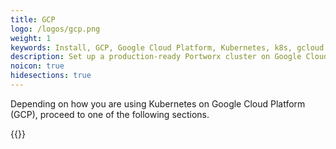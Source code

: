 ```yaml
---
title: GCP
logo: /logos/gcp.png
weight: 1
keywords: Install, GCP, Google Cloud Platform, Kubernetes, k8s, gcloud
description: Set up a production-ready Portworx cluster on Google Cloud Platform (GCP).
noicon: true
hidesections: true
---
```


Depending on how you are using Kubernetes on Google Cloud Platform (GCP), proceed to one of the following sections.

{{<homelist series="px-k8s-gcp">}}
